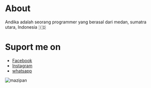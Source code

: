 <h1>About</h1>
<p>Andika adalah seorang programmer yang berasal dari medan, sumatra utara, Indonesia 🇮🇩</p>
<h1>Suport me on</h1>
<ul>
   <li><a href="https://www.facebook.com/kananda.widiantara.50/">Facebook</a></li>
   <li><a href="https://www.instagram.com/andika_12124123">Instagram</a></li>
   <li><a href="https://wa.me/qr/VINCIJSZ54W7G1/">whatsapp</a></li>
</ul>

<p><img align="left" src="https://github-readme-stats.vercel.app/api/top-langs?username=GF-Elite&show_icons=true&locale=en&layout=compact&theme=nightowl" alt="mazipan" /></p>
